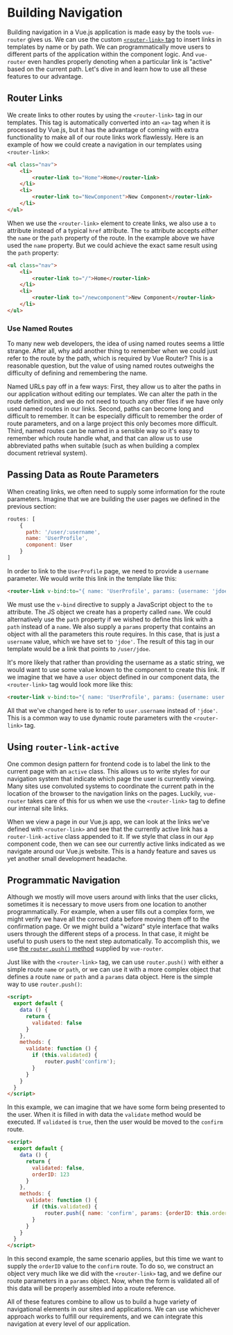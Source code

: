 # Building Navigation

Building navigation in a Vue.js application is made easy by the tools `vue-router` gives us. We can use the custom [`<router-link>` tag](https://router.vuejs.org/en/api/router-link.html) to insert links in templates by name or by path. We can programmatically move users to different parts of the application within the component logic. And `vue-router` even handles properly denoting when a particular link is "active" based on the current path. Let's dive in and learn how to use all these features to our advantage.

## Router Links

We create links to other routes by using the `<router-link>` tag in our templates. This tag is automatically converted into an `<a>` tag when it is processed by Vue.js, but it has the advantage of coming with extra functionality to make all of our route links work flawlessly. Here is an example of how we could create a navigation in our templates using `<router-link>`:

```html
<ul class="nav">
    <li>
        <router-link to="Home">Home</router-link>
    </li>
    <li>
        <router-link to="NewComponent">New Component</router-link>
    </li>
</ul>
```
When we use the `<router-link>` element to create links, we also use a `to` attribute instead of a typical `href` attribute. The `to` attribute accepts _either_ the `name` or the `path` property of the route. In the example above we have used the `name` property. But we could achieve the exact same result using the `path` property:

```html
<ul class="nav">
    <li>
        <router-link to="/">Home</router-link>
    </li>
    <li>
        <router-link to="/newcomponent">New Component</router-link>
    </li>
</ul>
```

<div class="tip-box">
    <h3>Use Named Routes</h3>
    <p>To many new web developers, the idea of using named routes seems a little strange. After all, why add another thing to remember when we could just refer to the route by the path, which is required by Vue Router? This is a reasonable question, but the value of using named routes outweighs the difficulty of defining and remembering the name.</p>
    <p>Named URLs pay off in a few ways: First, they allow us to alter the paths in our application without editing our templates. We can alter the path in the route definition, and we do not need to touch any other files if we have only used named routes in our links. Second, paths can become long and difficult to remember. It can be especially difficult to remember the order of route parameters, and on a large project this only becomes more difficult. Third, named routes can be named in a sensible way so it's easy to remember which route handle what, and that can allow us to use abbreviated paths when suitable (such as when building a complex document retrieval system).</p>
</div>

## Passing Data as Route Parameters
When creating links, we often need to supply some information for the route parameters. Imagine that we are building the user pages we defined in the previous section:

```js
routes: [
    { 
      path: '/user/:username', 
      name: 'UserProfile',
      component: User 
    }
]
```
In order to link to the `UserProfile` page, we need to provide a `username` parameter. We would write this link in the template like this:

```html
<router-link v-bind:to="{ name: 'UserProfile', params: {username: 'jdoe'} }">Profile</router-link>
```

We must use the `v-bind` directive to supply a JavaScript object to the `to` attribute. The JS object we create has a property called `name`. We could alternatively use the `path` property if we wished to define this link with a `path` instead of a `name`. We also supply a `params` property that contains an object with all the parameters this route requires. In this case, that is just a `username` value, which we have set to `'jdoe'`. The result of this tag in our template would be a link that points to `/user/jdoe`. 

It's more likely that rather than providing the username as a static string, we would want to use some value known to the component to create this link. If we imagine that we have a `user` object defined in our component data, the `<router-link>` tag would look more like this:

```html
<router-link v-bind:to="{ name: 'UserProfile', params: {username: user.username} }">Profile</router-link>
```
All that we've changed here is to refer to `user.username` instead of `'jdoe'`. This is a common way to use dynamic route parameters with the `<router-link>` tag.

## Using `router-link-active`
One common design pattern for frontend code is to label the link to the current page with an `active` class. This allows us to write styles for our navigation system that indicate which page the user is currently viewing. Many sites use convoluted systems to coordinate the current path in the location of the browser to the navigation links on the pages. Luckily, `vue-router` takes care of this for us when we use the `<router-link>` tag to define our internal site links.

When we view a page in our Vue.js app, we can look at the links we've defined with `<router-link>` and see that the currently active link has a `router-link-active` class appended to it. If we style that class in our `App` component code, then we can see our currently active links indicated as we navigate around our Vue.js website. This is a handy feature and saves us yet another small development headache.

## Programmatic Navigation
Although we mostly will move users around with links that the user clicks, sometimes it is necessary to move users from one location to another programmatically. For example, when a user fills out a complex form, we might verify we have all the correct data before moving them off to the confirmation page. Or we might build a "wizard" style interface that walks users through the different steps of a process. In that case, it might be useful to push users to the next step automatically. To accomplish this, we use [the `router.push()` method](https://router.vuejs.org/en/essentials/navigation.html) supplied by `vue-router`.

Just like with the `<router-link>` tag, we can use `router.push()` with either a simple route `name` or `path`, or we can use it with a more complex object that defines a route `name` or `path` and a `params` data object. Here is the simple way to use `router.push()`:

```html
<script>
  export default {
    data () {
      return {
        validated: false
      }
    },
    methods: {
      validate: function () {
        if (this.validated) {
            router.push('confirm');
        }
      }
    }
  }
</script>
```
In this example, we can imagine that we have some form being presented to the user. When it is filled in with data the `validate` method would be executed. If `validated` is `true`, then the user would be moved to the `confirm` route.

```html
<script>
  export default {
    data () {
      return {
        validated: false,
        orderID: 123
      }
    },
    methods: {
      validate: function () {
        if (this.validated) {
            router.push({ name: 'confirm', params: {orderID: this.orderID} });
        }
      }
    }
  }
</script>
```

In this second example, the same scenario applies, but this time we want to supply the `orderID` value to the `confirm` route. To do so, we construct an object very much like we did with the `<router-link>` tag, and we define our route parameters in a `params` object. Now, when the form is validated all of this data will be properly assembled into a route reference.

All of these features combine to allow us to build a huge variety of navigational elements in our sites and applications. We can use whichever approach works to fulfill our requirements, and we can integrate this navigation at every level of our application.














